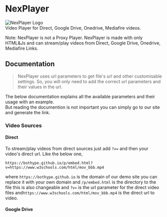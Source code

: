 # NexPlayer
![NexPlayer Logo](https://1.bp.blogspot.com/-xIt5VLgXDXM/YRTveHHNhgI/AAAAAAAAASU/__zayJAkDCEUNADX_nQxj_LPdZDd_QD4gCLcBGAsYHQ/s499/NexPlayer_Logo.png)  
Video Player for Direct, Google Drive, Onedrive, Mediafire videos.  

Note: NexPlayer is not a Proxy Player. NexPlayer is made with only HTML&Js and can stream/play videos from Direct, Google Drive, Onedrive, Mediafire Links.
## Documentation
> NexPlayer uses url parameters to get file's url and other customisable settings. So, you will only need to add the correct url parameters and their values in the url.  

The below documentation explains all the available parameters and their usage with an example.  
But reading the documention is not important you can simply go to our site and generate the link.
### Video Sources
#### Direct
To stream/play videos from direct sources just add `?v=` and then your video's direct url. Like the below one,  
```
https://bothype.github.io/p/embed.html?v=https://www.w3schools.com/html/mov_bbb.mp4
```  
where `https://bothype.github.io` is the domain of our demo site you can replace it with your own domain and `/p/embed.html` is the directory to the file this is also changeable and `?v=` is the url parameter for the direct video files and`https://www.w3schools.com/html/mov_bbb.mp4` is the direct url to video.
#### Google Drive
